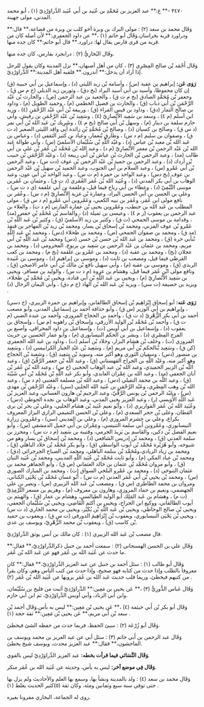 ٣٤٧٠ -** ع:** عبد العزيز بن مُحَمَّدِ بن عُبَيد بن أَبي عُبَيد الدَّراوَرْدِيّ (١) ، أبو محمد المدني، مولى جهينة.

وَقَال محمد بن سعد (٢) : مولى البرك بن وبرة أخو كلب بن وبرة من قضاعة،** قال:** ودراورد قرية بخراسان.وَقَال أبو حاتم (١) ،** عن داود الجعفري:** لأن أصله كان من قرية من قرى فارس يقال لها: دراورد.** قال أبو حاتم:** كان جده منها.

وقَال البُخارِيُّ (٢) : درابجرد بفارس، كان جده منها.

وَقَال أَحْمَد بْن صالح المِصْرِي (٣) ، كان من أهل أصبهان،** نزل المدينة وكان يقول للرجل إذا أراد أن يدخل:** أندرون.** فلقبه أهل المدينة:** الدَّراوَرْدِيّ.

**رَوَى عَن:** إبراهيم بن عقبة (س) ، وأسامة بْن زيد الليثي (د) ، وإسماعيل بن أَبي حبيبة (ق) إن كان محفوظا، وأسيد بن أَبي أسيد البراد (بخ دق) ، وثوربن زيد الديلي (خ م س ق) ، وجعفر بْن مُحَمَّدٍ الصادق (بخ م ت ق) ، والجعيد بن عبد الرحمن (ص) ، والحارث بْن عَبْد الرَّحْمَنِ بْن أَبي ذباب (ق) ، والحارث بن فضيل الخطمي (م) ، وحميد الطويل (م) ، وداود بن صالح التمار (دق) ، وداود بن قيس الفراء (ق) ، وربيعة بْن أَبي عَبْد الرَّحْمَنِ (٤) ، وزيد ابن أسلم (م ٤) ، وسعد بن سَعِيد الأَنْصارِيّ (٤) ، وسَعِيد بْن عَبْد الرَّحْمَنِ بن رقيش، وأبي حازم سلمة بن دينار (م) ، وسهل بْن أَبي صالح (بخ م ٤) ، وشَرِيك بْن عَبد الله بْن أَبي نمر (د س ق) ، وصالح بن كسيان (د) ، وصالح بْن مُحَمَّدِ بْنِ زائدة أَبِي واقِد الليثي الصغير (د ت ق) ، وصفوان بن سليم (م د س) ، وطارق بْنعمار، وعباد بن كثير الثقفي (د) ، وعباس بن عَبد الله بْن معبد بْن عباس (د) ، وعَبْد اللَّهِ بْن سُلَيْمان الأَسلميّ (س) ، وأبي طوالة عَبد الله بْن عَبْد الرحمن بْن معمر الأَنْصارِيّ (م د) ، وعبد الله بْن مُحَمَّد بْن عُمَر بْن علي بن أَبي طالب (مد) ، وعبد الرحمن بْن الحارث بْن عياش بْن أَبي ربيعة (د) ، وعَبْد الرَّحْمَنِ بْن حبيب بْن أردك (د) ، وعبد الرحمن بن حميد بْن عَبْد الرحمن بْن عوف (دت س) ، وعبد الرحمن بْن أَبي عَمْرو (س) ، وعبد السلام بن أَبي الجنوب، وعبد الحميد بْن سهيل بْن عَبْد الرحمن بن عوف (بخ دس) ، وعبد الواحد بن حمزة (م ت س) ، وعبد الواحد بْن أَبي عون، وعبد الوهاب بن أَبي بكر المدني (د) ، وعُبَيد الله بْن عُمَر العُمَري (د ت ق) ، وعثمان بن عُمَربن موسى التَّيْمِيّ (د) ، وعطاء بن أَبي رباح فيما قيل، وعلقمة بن أَبي علقمة (ي د ت س) ، وعلي بن الحسن بن أَبي الحسن البراد، وعمارة بْن غزية الأَنْصارِيّ (م د س) ، وعُمَر بن نافع مولى ابن عُمَر، وعُمَر بن نبيه الكعبي، وعَمْروبن أَبي عَمْرو (م د س ق) ، مولى المطلب بن عَبد الله بن حنطب، وعَمْروبن يحيى بْن عمارة المازني (م د ت) ، والعلاء بن عبد الرحمن بن يعقوب (ر م ٤) ، وعيسى بن ثميلة (د) ، والقاسم بْن مُحَمَّدِ بْنِ حفص (مد) ، وقدامة بن موسى الجمحي (ت ق) ، وكثير بن زيد الأَسلميّ (ق) ، وكثير بْن عَبد اللَّهِ بْن عَمْرو بْن عوف المزني، ومحمد بْن إسحاق بْن يسار، ومحمد بْن زيد بْن المهاجر بن قنفذ (مد ق) ، ومحمد بن صفوان الجمحي (ص) ، ومحمد بن طحلاء (دس) ، ومحمد بْن عَبد اللَّهِ بْنأبي حرة (ق) ، ومحمد بن عَبد الله بْن حسن بْن حسن (دس) ومحمد بْن عَبد اللَّهِ بْن أَبي مريم، ومحمد بن عثمان بن عَبْد الرحمن بن سَعِيد بن يربوع، المخزومي (د) ، ومحمد بن عجلان (بخ) ، ومحمد بن عقبة (د) ، ومحمد بن عَمْرو بن علقمة (بخ م) ، ومحمد بن كعب القرظي فيما قيل، ومصعب بن ثابت (د) ، وموسى بن إبراهيم (د) ، وموسى بن عُبَيدة الربذي (ق) ، وموسى بن عقبة (م) ، وأبي سهيل نافع بْن مالك بْن أَبي عامر الاصحي (ق) ، ونافع مولى ابْن عُمَر فيما قيل، وهشام بن عروة (م د ت س) ، والوليد بن مسافر، ويحيى بن سَعِيد الأَنْصارِيّ (م) ، ويحيى بن عَبد اللَّهِ بْنِ أَبي قتادة، ويحيى بْن مُحَمَّدِ بْنِ طحلاء، ويزيد بن خصيفة (ت سي) ، ويزيد بْن عَبد الله بْن الهاد (خ م دق) ، وأبي اليمان الرحال (د) .

**رَوَى عَنه:** أبو إسحاق إِبْرَاهِيم بْن إسحاق الطالقاني، وإبراهيم بن حمزة الزبيري، (خ دسي) ، وإبراهيم بن أَبي الوزير (س ق) ، وأبو حذافة أحمد بن إسماعيل المدني، وأبو مصعب أحمد بن أَبي بكر الزُّهْرِيّ (د ت ق) ، وأحمد بن الحجاج المروزي، وأحمد بن عبدة الضبي (م ت ق) ، وأحمد بْن مُحَمَّد بْن الوليد الأزرقي، وإسحاق بْن راهويه (م س) ، وإسحاق بن يعقوب (د) ، وإسماعيل بن أَبي أويس (ت) ، وإسماعيل بن داود المخراقي، وأصبغ بن الفرج المِصْرِي (د) ، وبشر بن الحكم النيسابوري (م) ، وأبو عمار الحسين بن حريث المروزي (ت) ، وخلف بْن هشام البزار، وخلاد بْن أسلم (ت) ، وداود بن عَبد الله الجعفري (كن ق) ، وسَعِيد بْنالحكم بْن أَبي مريم (م) ، وسَعِيد بْن عَبْدِ الجبار الكرابيسي (د) ، وسَعِيد بن منصور (دس) ، وسفيان الثوري وهو أكبر منه، وسويد بْن سَعِيد (ق) ، وشعبة بْن الحجاج وهو أكبر منه، وعَبْد اللَّهِ بن الجراح القهستاني (ق) ، وعبد اللَّه بْن جعفر الرَّقِّيّ (ق) ، وعبد اللَّه بْن الزبير الحميدي، وعبد الله بْن عبد الوهاب الحجبي (خ س) ، وعبد الله بْن عُمَر بْن أبان الجعفي (مد) ، وعبد الله بن عِمْران العابدي، وأبو بكر عَبد اللَّهِ بْن مُحَمَّد بْن أَبي شَيْبَة (ق) ، وعبد اللَّه بن محمد النفيلي (دس) ، وعبد الله بْن مسلمة القعنبي (م د س) ، وعبد الله بْن وهب المِصْرِي، وعَبْد الرَّحْمَنِ بن عُبَيد الله الحلبي (سي) ، وعَبْد الرَّحْمَنِ بْن مهدي (س) ، وعَبْد الرحمن بْن يونس الرَّقِّيّ، وعبد الرحيم بْن هارون الغساني، وعبد العزيز بْن عَبد اللَّهِ الأُوَيسي (ر) ، وعبد العزيز يحيى المدني، وعبد الوهاب بن نجدة الحوطي (دس) ، وعُبَيد الله بْن عُمَر القواريري (د) ، وأَبُو نعيم عُبَيد بْن هشام الحلبي، وعلي بْن بحر بْن بري القطان، وعلى بْن حجر السعدي (م) ، وعلي بْن الحسن التميمي الرازي البزاز المعروف بكراع، وعلي بن خشرم المروزي (م) ، وعلي بن المديني (سي) ، وعَمْروبن زرارة النيسابوري، وعَمْروبن أَبي سلمة التنيسي، وعِمْران بن أَبي جميل الدمشقي (س) ، وأبو نعيم الفضل بْن دكين، والقاسم بن يَزِيدَ الجرمي، وقتيبة بن سَعِيد (م د ت س) ، ومحرز بن سلمة العدني (ق) ، ومحمد بْن إدريس الشافعي (د) ، ومحمد بْن إسحاق بْن يسار وهو من شيوخه، وأبو هُرَيْرة مُحَمَّد بْن أيوب الواسطي (ق) ، وأبو بكر مُحَمَّد بْن خلاد الباهلي (ق) ، ومحمد بن زياد الزيادي،ومُحَمَّد بْن سلمة الباهلي، ومحمد بْن الصباح الجرجرائي (دق) ، ومحمد بْن عباد المكي (م) ، وأبو ثابت مُحَمَّد بْن عُبَيد اللَّهِ المديني، ومحمد بْن عُبَيد التيان (ق) ، وأبو مروان مُحَمَّد بْن عثمان بن خالد العثماني (ص ق) ، وأبو الجماهر محمد بن عثمان التنوخي (د) ، ومحمد بن عَمْرو البلخي السواق (ت) ، ومحمد بن المبارك الصوري (س) ، ومحمد بْن يحيى بْن أَبي عُمَر العدني (م ت س) ، أَبُو غسان مُحَمَّد بْن يَحْيَى الكناني، ومروان بن محمد الطاطري (س ق) ، ومصعب بْن عَبد الله الزبيري (س) ، ونصر بن علي الجهضمي، ونعيم بن حماد المروزي، وهارون بن معروف (م) ، وهريم بن مسعر التِّرْمِذِيّ (ت م) ، وهشام بن عَبد المَلِك أبو الوليد الطيالسي، وهشام بن عمار (ق) ، والهيثم بن أيوب الطالقاني، ووكيع ابن الجراح، ويحيى بن أكثم الْقَاضِي، ويحيى بْن سُلَيْمان الجعفي، ويحيى بْن صالح الوحاظي، ويحيى بْن عَبد اللَّهِ بْن بُكَيْر، ويحيى بن محمد الجاري (د ت س) ، ويحيى بْن يَحْيَى النيسابوري، ويعقوب بْن إِبْرَاهِيمَ الدورقي (ت س ق) ، ويعقوب بن حميد بْن كاسب (ق) ، ويعقوب بْن محمد الزُّهْرِيّ، ويوسف بن عدي.

قال مصعب بْن عَبد الله الزبيري (١) : كان مالك بن أنس يوثق الدَّراوَرْدِيّ.

وَقَال علي بن الحسن الهسنجاني (٢) : سمعت أحمد بن حنبل ذكرالدَّراوَرْدِيّ،** فقال:** ما حدث عن عُبَيد الله بن عُمَر فهو عن عَبد الله بْن عُمَر.

وَقَال أبو طالب (١) : سئل أحمد بن حنبل عن عبد العزيز الدَّراوَرْدِيّ،** فقال:** كان معروفا بالطلب وإذا حدث من كتابه فهو صحيح، وإذا حدث من كتب الناس وهم، وكان يقرأ من كتبهم فيخطئ، وربما قلب حديث عَبد الله بن عُمَر يرويها عن عُبَيد الله بْن عُمَر (٢) .

وَقَال عَباس الدُّورِيُّ (٣) ،** عَن يحيى بن مَعِين:** الدَّراوَرْدِيّ أثبت من فليح بن سُلَيْمان، وابن أَبي الزناد، وأبي أويس الدَّراوَرْدِيّ، ثم ابن أَبي حازم.

وَقَال أبو بكر بْن أَبي خيثمة (٤) ،** عَن يحيى بْن مَعِين:** ليس به بأس.وَقَال أحمد بْن سعد بْن أَبي مريم،** عَن يحيى بْن مَعِين:** ثقة حجة (١) .

وَقَال أبو زُرْعَة (٢) : سيئ الحفظ، فربما حدث من حفظه الشئ فيخطئ.

وَقَال عبد الرحمن بن أَبي حاتم (٣) : سئل أبي عن عبد العزيز بن محمد ويوسف بن الماجشون،** فقال:** عبد العزيز محدث، ويوسف شيخ يخطئ.

**وَقَال النَّسَائي فيما قرأت بخطه:** عبد العزيز الدَّراوَرْدِيّ ليس بالقوي.

**وَقَال فِي موضع آخر:** ليس به بأس، وحديثه عن عُبَيد الله بن عُمَر منكر.

وَقَال محمد بن سعد (٤) : ولد بالمدينة ونشأ بها، وسمع بها العلم والأحاديث ولم يزل بها حتى توفي سنة سبع وثمانين ومئة، وكان ثقة (٥)كثير الحديث يغلط (١) .

روى له الجماعة، البخاري مقرونا بغيره.